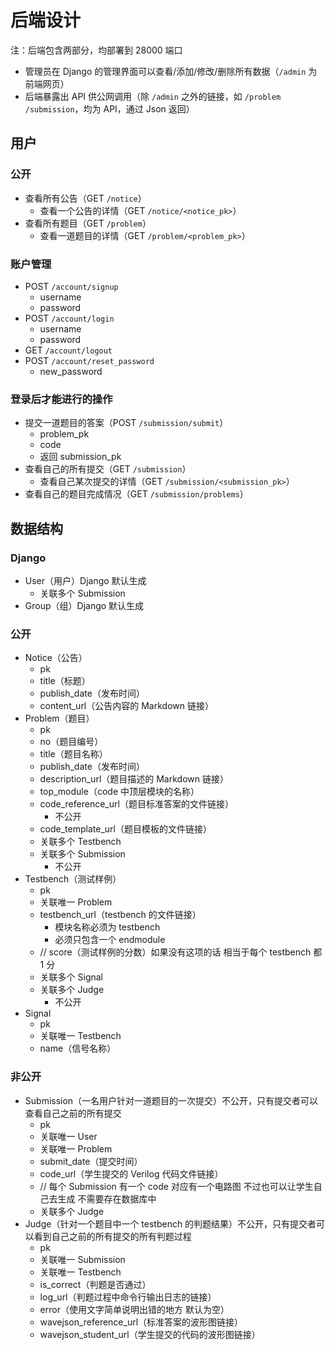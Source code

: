 # 后端设计

注：后端包含两部分，均部署到 28000 端口

- 管理员在 Django 的管理界面可以查看/添加/修改/删除所有数据（`/admin` 为前端网页）
- 后端暴露出 API 供公网调用（除 `/admin` 之外的链接，如 `/problem` `/submission`，均为 API，通过 Json 返回）

## 用户

### 公开

- 查看所有公告（GET `/notice`）
    - 查看一个公告的详情（GET `/notice/<notice_pk>`）
- 查看所有题目（GET `/problem`）
    - 查看一道题目的详情（GET `/problem/<problem_pk>`）

### 账户管理

- POST `/account/signup`
    - username
    - password
- POST `/account/login`
    - username
    - password
- GET `/account/logout`
- POST `/account/reset_password`
    - new_password

### 登录后才能进行的操作

- 提交一道题目的答案（POST `/submission/submit`）
    - problem_pk
    - code
    - 返回 submission_pk
- 查看自己的所有提交（GET `/submission`）
    - 查看自己某次提交的详情（GET `/submission/<submission_pk>`）
- 查看自己的题目完成情况（GET `/submission/problems`）

## 数据结构

### Django

- User（用户）Django 默认生成
    - 关联多个 Submission
- Group（组）Django 默认生成

### 公开

- Notice（公告）
    - pk
    - title（标题）
    - publish_date（发布时间）
    - content_url（公告内容的 Markdown 链接）
- Problem（题目）
    - pk
    - no（题目编号）
    - title（题目名称）
    - publish_date（发布时间）
    - description_url（题目描述的 Markdown 链接）
    - top_module（code 中顶层模块的名称）
    - code_reference_url（题目标准答案的文件链接）
        - 不公开
    - code_template_url（题目模板的文件链接）
    - 关联多个 Testbench
    - 关联多个 Submission
        - 不公开
- Testbench（测试样例）
    - pk
    - 关联唯一 Problem
    - testbench_url（testbench 的文件链接）
        - 模块名称必须为 testbench
        - 必须只包含一个 endmodule
    - // score（测试样例的分数）如果没有这项的话  相当于每个 testbench 都 1 分
    - 关联多个 Signal
    - 关联多个 Judge
        - 不公开
- Signal
    - pk
    - 关联唯一 Testbench
    - name（信号名称）

### 非公开

- Submission（一名用户针对一道题目的一次提交）不公开，只有提交者可以查看自己之前的所有提交
    - pk
    - 关联唯一 User
    - 关联唯一 Problem
    - submit_date（提交时间）
    - code_url（学生提交的 Verilog 代码文件链接）
    - // 每个 Submission 有一个 code  对应有一个电路图  不过也可以让学生自己去生成  不需要存在数据库中
    - 关联多个 Judge
- Judge（针对一个题目中一个 testbench 的判题结果）不公开，只有提交者可以看到自己之前的所有提交的所有判题过程
    - pk
    - 关联唯一 Submission
    - 关联唯一 Testbench
    - is_correct（判题是否通过）
    - log_url（判题过程中命令行输出日志的链接）
    - error（使用文字简单说明出错的地方  默认为空）
    - wavejson_reference_url（标准答案的波形图链接）
    - wavejson_student_url（学生提交的代码的波形图链接）
